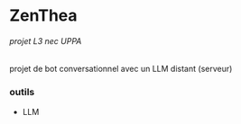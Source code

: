 # ZenThea
###### projet L3 nec UPPA

projet de bot conversationnel avec un LLM distant (serveur)

### outils

- LLM
